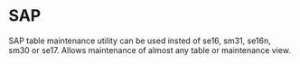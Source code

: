 SAP
===

SAP table maintenance utility can be used insted of se16, sm31, se16n, sm30 or  se17. Allows maintenance of almost any table or maintenance view. 
